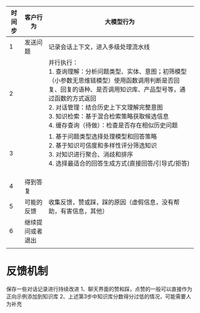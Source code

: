 
| 时间步 | 客户行为     | 大模型行为                                                                                                                                                                            |
| --- | -------- | -------------------------------------------------------------------------------------------------------------------------------------------------------------------------------- |
| 1   | 发送问题     | 记录会话上下文，进入多级处理流水线                                                                                                                                                                |
| 2   |          | 并行执行：  <br>1. 查询理解：分析问题类型、实体、意图；初筛模型（小参数无思维链模型）使用函数调用判断是否回复、回复的语种、是否调用知识库、产品型号等，通过函数的方式返回<br>2. 对话管理：结合历史上下文理解完整意图  <br>3. 知识检索：基于混合检索策略获取候选信息  <br>4. 缓存查询（待做）：检查是否存在相似历史问题<br> |
| 3   |          | 1. 基于问题类型选择处理模型和回答策略  <br>2. 基于知识可信度和多样性评分筛选知识  <br>3. 对知识进行聚合、消歧和排序  <br>4. 选择最适合的回答生成方式(直接回答/引导式/拒答)<br><br>                                                                   |
| 4   | 得到答复     |                                                                                                                                                                                  |
| 5   | 可能的反馈    | 收集反馈，赞或踩，踩的原因（虚假信息，没有帮助，有害信息，其他）                                                                                                                                                 |
| 6   | 继续提问或者退出 |                                                                                                                                                                                  |
|     |          |                                                                                                                                                                                  |


# 反馈机制
保存一些对话记录进行持续改进
1、聊天界面的赞和踩，点赞的一般可以直接作为正向示例添加到知识库
2、上述第3步中知识库分数得分过低的情况，可能需要人为补充